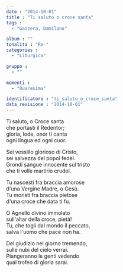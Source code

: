 ```yaml
---
date : "2014-10-01"
title : "Ti saluto o croce santa"
tags : 
  - "Gazzera, Damilano"

album : ""
tonalita : "Re-"
categories : 
  - "Liturgica"

gruppo : 
  - ""

momenti : 
  - "Quaresima"

identificatore : "ti_saluto_o_croce_santa"
data_revisione : "2014-10-01"
---
```

  
  
Ti saluto, o Croce santa  
che portasti il Redentor;  
gloria, lode, onor ti canta  
ogni lingua ed ogni cuor.  
  
  
Sei vessillo glorioso di Cristo,  
sei salvezza del popol fedel.  
Grondi sangue innocente sul tristo  
che ti volle martirio crudel.  
  
  
Tu nascesti fra braccia amorose  
d'una Vergine Madre, o Gesù.  
Tu moristi fra braccia pietose  
d'una croce che data ti fu.  
  
  
O Agnello divino immolato  
sull'altar della croce, pietà!  
Tu, che togli dal mondo il peccato,  
salva l'uomo che pace non ha.  
  
  
Del giudizio nel giorno tremendo,  
sulle nubi del cielo verrai.  
Piangeranno le genti vedendo  
qual trofeo di gloria sarai.  
  
